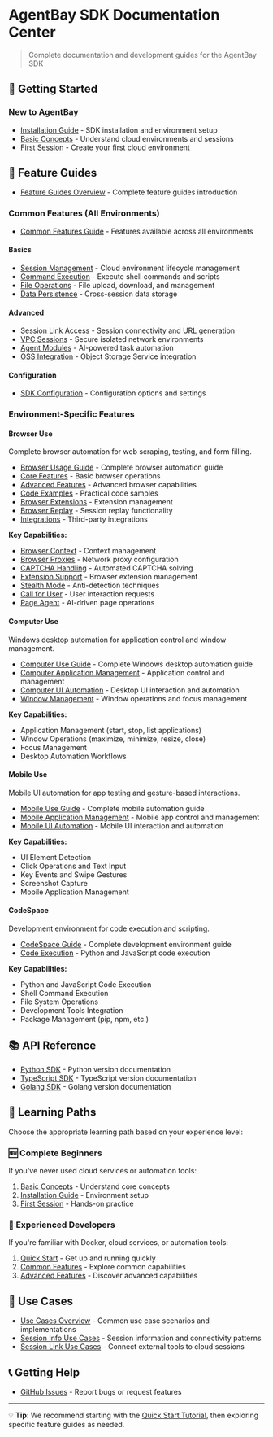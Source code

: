 # AgentBay SDK Documentation Center

> Complete documentation and development guides for the AgentBay SDK

## 📖 Getting Started

### New to AgentBay
- [Installation Guide](quickstart/installation.md) - SDK installation and environment setup
- [Basic Concepts](quickstart/basic-concepts.md) - Understand cloud environments and sessions
- [First Session](quickstart/first-session.md) - Create your first cloud environment


## 🔧 Feature Guides

- [Feature Guides Overview](guides/README.md) - Complete feature guides introduction

### Common Features (All Environments)
- [Common Features Guide](guides/common-features/README.md) - Features available across all environments

#### Basics
- [Session Management](guides/common-features/basics/session-management.md) - Cloud environment lifecycle management
- [Command Execution](guides/common-features/basics/command-execution.md) - Execute shell commands and scripts
- [File Operations](guides/common-features/basics/file-operations.md) - File upload, download, and management
- [Data Persistence](guides/common-features/basics/data-persistence.md) - Cross-session data storage

#### Advanced
- [Session Link Access](guides/common-features/advanced/session-link-access.md) - Session connectivity and URL generation
- [VPC Sessions](guides/common-features/advanced/vpc-sessions.md) - Secure isolated network environments
- [Agent Modules](guides/common-features/advanced/agent-modules.md) - AI-powered task automation
- [OSS Integration](guides/common-features/advanced/oss-integration.md) - Object Storage Service integration

#### Configuration
- [SDK Configuration](guides/common-features/configuration/sdk-configuration.md) - Configuration options and settings

### Environment-Specific Features

#### Browser Use
Complete browser automation for web scraping, testing, and form filling.

- [Browser Usage Guide](guides/browser-use/README.md) - Complete browser automation guide
- [Core Features](guides/browser-use/core-features.md) - Basic browser operations
- [Advanced Features](guides/browser-use/advance-features.md) - Advanced browser capabilities
- [Code Examples](guides/browser-use/code-example.md) - Practical code samples
- [Browser Extensions](guides/browser-use/browser-extensions.md) - Extension management
- [Browser Replay](guides/browser-use/browser-replay.md) - Session replay functionality
- [Integrations](guides/browser-use/integrations.md) - Third-party integrations

**Key Capabilities:**
- [Browser Context](guides/browser-use/core-features/browser-context.md) - Context management
- [Browser Proxies](guides/browser-use/core-features/browser-proxies.md) - Network proxy configuration
- [CAPTCHA Handling](guides/browser-use/core-features/captcha.md) - Automated CAPTCHA solving
- [Extension Support](guides/browser-use/core-features/extension.md) - Browser extension management
- [Stealth Mode](guides/browser-use/core-features/stealth-mode.md) - Anti-detection techniques
- [Call for User](guides/browser-use/core-features/call-for-user.md) - User interaction requests
- [Page Agent](guides/browser-use/advance-features/page-use-agent.md) - AI-driven page operations

#### Computer Use
Windows desktop automation for application control and window management.

- [Computer Use Guide](guides/computer-use/README.md) - Complete Windows desktop automation guide
- [Computer Application Management](guides/computer-use/computer-application-management.md) - Application control and management
- [Computer UI Automation](guides/computer-use/computer-ui-automation.md) - Desktop UI interaction and automation
- [Window Management](guides/computer-use/window-management.md) - Window operations and focus management

**Key Capabilities:**
- Application Management (start, stop, list applications)
- Window Operations (maximize, minimize, resize, close)
- Focus Management
- Desktop Automation Workflows

#### Mobile Use
Mobile UI automation for app testing and gesture-based interactions.

- [Mobile Use Guide](guides/mobile-use/README.md) - Complete mobile automation guide
- [Mobile Application Management](guides/mobile-use/mobile-application-management.md) - Mobile app control and management
- [Mobile UI Automation](guides/mobile-use/mobile-ui-automation.md) - Mobile UI interaction and automation

**Key Capabilities:**
- UI Element Detection
- Click Operations and Text Input
- Key Events and Swipe Gestures
- Screenshot Capture
- Mobile Application Management

#### CodeSpace
Development environment for code execution and scripting.

- [CodeSpace Guide](guides/codespace/README.md) - Complete development environment guide
- [Code Execution](guides/codespace/code-execution.md) - Python and JavaScript code execution

**Key Capabilities:**
- Python and JavaScript Code Execution
- Shell Command Execution
- File System Operations
- Development Tools Integration
- Package Management (pip, npm, etc.)

## 📚 API Reference

- [Python SDK](../python/README.md) - Python version documentation
- [TypeScript SDK](../typescript/README.md) - TypeScript version documentation
- [Golang SDK](../golang/README.md) - Golang version documentation

## 🚀 Learning Paths

Choose the appropriate learning path based on your experience level:

### 🆕 Complete Beginners
If you've never used cloud services or automation tools:
1. [Basic Concepts](quickstart/basic-concepts.md) - Understand core concepts
2. [Installation Guide](quickstart/installation.md) - Environment setup
3. [First Session](quickstart/first-session.md) - Hands-on practice

### 🚀 Experienced Developers
If you're familiar with Docker, cloud services, or automation tools:
1. [Quick Start](quickstart/README.md) - Get up and running quickly
2. [Common Features](guides/common-features/README.md) - Explore common capabilities
3. [Advanced Features](guides/common-features/advanced/README.md) - Discover advanced capabilities

## 💼 Use Cases

- [Use Cases Overview](guides/common-features/use-cases/README.md) - Common use case scenarios and implementations
- [Session Info Use Cases](guides/common-features/use-cases/session-info-use-cases.md) - Session information and connectivity patterns
- [Session Link Use Cases](guides/common-features/use-cases/session-link-use-cases.md) - Connect external tools to cloud sessions

## 📞 Getting Help

- [GitHub Issues](https://github.com/aliyun/wuying-agentbay-sdk/issues) - Report bugs or request features

---

💡 **Tip**: We recommend starting with the [Quick Start Tutorial](quickstart/README.md), then exploring specific feature guides as needed.
